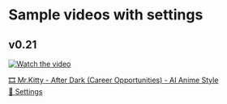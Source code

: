 # Sample videos with settings

## v0.21 
[![Watch the video](https://img.youtube.com/vi/AibknsgYUz8/maxresdefault.jpg)](https://www.youtube.com/shorts/AibknsgYUz8)

[🎞️ Mr.Kitty - After Dark (Career Opportunities) - AI Anime Style](https://www.youtube.com/shorts/AibknsgYUz8) \
[📙 Settings](stable_warpfusion_0.21.0(80)_settings.txt)

